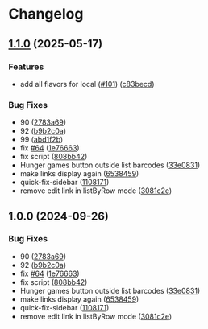 # Changelog

## [1.1.0](https://github.com/svensven/power-user-script/compare/v1.0.0...v1.1.0) (2025-05-17)


### Features

* add all flavors for local ([#101](https://github.com/svensven/power-user-script/issues/101)) ([c83becd](https://github.com/svensven/power-user-script/commit/c83becd67f986dc05c9c651752be83361a691fbc))


### Bug Fixes

* 90 ([2783a69](https://github.com/svensven/power-user-script/commit/2783a696df69cd88c0c76593587e24cb0d0e3a2f))
* 92 ([b9b2c0a](https://github.com/svensven/power-user-script/commit/b9b2c0a9c70302e47ed5932f2905d57ed6eda50a))
* 99 ([abd1f2b](https://github.com/svensven/power-user-script/commit/abd1f2bc3d85c78eeab74277f4f5de36fb441826))
* fix [#64](https://github.com/svensven/power-user-script/issues/64) ([1e76663](https://github.com/svensven/power-user-script/commit/1e76663f92f3ec55285ede4cd90a6010ef2f1f2e))
* fix script ([808bb42](https://github.com/svensven/power-user-script/commit/808bb42c916ccbf776aaf2dcf793e93469e7f81b))
* Hunger games button outside list barcodes ([33e0831](https://github.com/svensven/power-user-script/commit/33e0831b4fb9a894683d34b0d75ad3894f407c56))
* make links display again ([6538459](https://github.com/svensven/power-user-script/commit/6538459eab77292e65fb5a2f0a4254a9cfe1b186))
* quick-fix-sidebar ([1108171](https://github.com/svensven/power-user-script/commit/1108171f37208f270943c1890ff1fb62c80b3588))
* remove edit link in listByRow mode ([3081c2e](https://github.com/svensven/power-user-script/commit/3081c2ed5b8154da35ca0e5d076f3d6a3424c28a))

## 1.0.0 (2024-09-26)


### Bug Fixes

* 90 ([2783a69](https://github.com/openfoodfacts/power-user-script/commit/2783a696df69cd88c0c76593587e24cb0d0e3a2f))
* 92 ([b9b2c0a](https://github.com/openfoodfacts/power-user-script/commit/b9b2c0a9c70302e47ed5932f2905d57ed6eda50a))
* fix [#64](https://github.com/openfoodfacts/power-user-script/issues/64) ([1e76663](https://github.com/openfoodfacts/power-user-script/commit/1e76663f92f3ec55285ede4cd90a6010ef2f1f2e))
* fix script ([808bb42](https://github.com/openfoodfacts/power-user-script/commit/808bb42c916ccbf776aaf2dcf793e93469e7f81b))
* Hunger games button outside list barcodes ([33e0831](https://github.com/openfoodfacts/power-user-script/commit/33e0831b4fb9a894683d34b0d75ad3894f407c56))
* make links display again ([6538459](https://github.com/openfoodfacts/power-user-script/commit/6538459eab77292e65fb5a2f0a4254a9cfe1b186))
* quick-fix-sidebar ([1108171](https://github.com/openfoodfacts/power-user-script/commit/1108171f37208f270943c1890ff1fb62c80b3588))
* remove edit link in listByRow mode ([3081c2e](https://github.com/openfoodfacts/power-user-script/commit/3081c2ed5b8154da35ca0e5d076f3d6a3424c28a))
